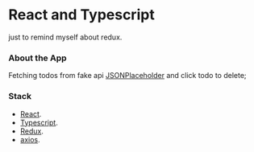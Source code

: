 # React and Typescript

just to remind myself about redux.

### About the App

Fetching todos from fake api [JSONPlaceholder](https://jsonplaceholder.typicode.com/todos) and click todo to delete;

### Stack

- [React](https://reactjs.org/).
- [Typescript](https://www.typescriptlang.org/).
- [Redux](https://redux.js.org/).
- [axios](https://www.npmjs.com/package/axios).
